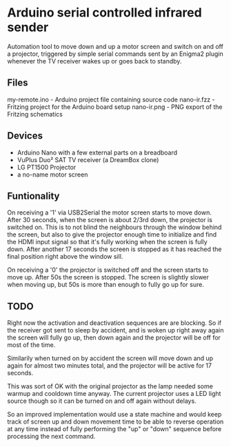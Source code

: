 Arduino serial controlled infrared sender
=========================================

Automation tool to move down and up a motor screen and
switch on and off a projector, triggered by simple serial
commands sent by an Enigma2 plugin whenever the TV receiver
wakes up or goes back to standby.


Files
-----

my-remote.ino - Arduino project file containing source code
nano-ir.fzz   - Fritzing project for the Arduino board setup
nano-ir.png   - PNG export of the Fritzing schematics


Devices
-------

* Arduino Nano with a few external parts on a breadboard
* VuPlus Duo² SAT TV receiver (a DreamBox clone)
* LG PT1500 Projector
* a no-name motor screen


Funtionality
------------

On receiving a '1' via USB2Serial the motor screen starts
to move down. After 30 seconds, when the screen is about
2/3rd down, the projector is switched on. This is to not
blind the neighbours through the window behind the screen,
but also to give the projector enough time to initialize
and find the HDMI input signal so that it's fully working
when the screen is fully down. After another 17 seconds
the screen is stopped as it has reached the final position
right above the window sill.

On receiving a '0' the projector is switched off and the
screen starts to move up. After 50s the screen is stopped.
The screen is slightly slower when moving up, but 50s is
more than enough to fully go up for sure.


TODO
----

Right now the activation and deactivation sequences are
are blocking. So if the receiver got sent to sleep by
accident, and is woken up right away again the screen
will fully go up, then down again and the projector
will be off for most of the time.

Similarily when turned on by accident the screen will
move down and up again for almost two minutes total,
and the projector will be active for 17 seconds.


This was sort of OK with the original projector as the
lamp needed some warmup and cooldown time anyway. The
current projector uses a LED light source though so it
can be turned on and off again without delays.

So an improved implementation would use a state machine
and would keep track of screen up and down movement time
to be able to reverse operation at any time instead of
fully performing the "up" or "down" sequence before
processing the next command.
